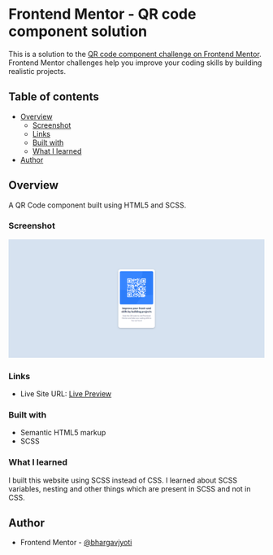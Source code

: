# Frontend Mentor - QR code component solution

This is a solution to the [QR code component challenge on Frontend Mentor](https://www.frontendmentor.io/challenges/qr-code-component-iux_sIO_H). Frontend Mentor challenges help you improve your coding skills by building realistic projects. 

## Table of contents

- [Overview](#overview)
  - [Screenshot](#screenshot)
  - [Links](#links)
  - [Built with](#built-with)
  - [What I learned](#what-i-learned)
- [Author](#author)

## Overview

A QR Code component built using HTML5 and SCSS.

### Screenshot

![](./screenshot.png)

### Links

- Live Site URL: [Live Preview](https://bhargavjyoti.github.io/qr-code-component/)

### Built with

- Semantic HTML5 markup
- SCSS

### What I learned

I built this website using SCSS instead of CSS. I learned about SCSS variables, nesting and other things which are 
present in SCSS and not in CSS.

## Author

- Frontend Mentor - [@bhargavjyoti](https://www.frontendmentor.io/profile/bhargavjyoti)
